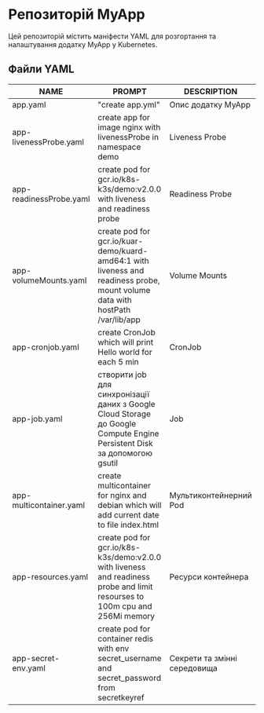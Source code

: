 # Репозиторій MyApp

Цей репозиторій містить маніфести YAML для розгортання та налаштування додатку MyApp у Kubernetes.

## Файли YAML

| NAME                     | PROMPT                                                                                                          | DESCRIPTION           | EXAMPLE                                  |
|--------------------------|-----------------------------------------------------------------------------------------------------------------|-----------------------|------------------------------------------|
| app.yaml                 | "create app.yml"                                                                                                | Опис додатку MyApp    | [app.yaml](yaml/app.yaml)                |
| app-livenessProbe.yaml   | create app for image nginx with livenessProbe in namespace demo                                                 | Liveness Probe        | [app-livenessProbe.yaml](yaml/app-livenessProbe.yaml)   |
| app-readinessProbe.yaml  | create pod for gcr.io/k8s-k3s/demo:v2.0.0 with liveness and readiness probe                                                                                                                | Readiness Probe       | [app-readinessProbe.yaml](yaml/app-readinessProbe.yaml) |
| app-volumeMounts.yaml    | create pod for gcr.io/kuar-demo/kuard-amd64:1 with liveness and readiness probe, mount volume data with hostPath /var/lib/app                                                                                                                | Volume Mounts         | [app-volumeMounts.yaml](yaml/app-volumeMounts.yaml)     |
| app-cronjob.yaml         | create CronJob which will print Hello world for  each 5 min                                                     | CronJob               | [app-cronjob.yaml](yaml/app-cronjob.yaml)               |
| app-job.yaml             | створити  job для синхронізації даних з Google Cloud Storage до Google Compute Engine Persistent Disk за допомогою gsutil | Job                   | [app-job.yaml](yaml/app-job.yaml)                       |
| app-multicontainer.yaml  | create multicontainer for nginx and debian which will add current date to file index.html                       | Мультиконтейнерний Pod | [app-multicontainer.yaml](yaml/app-multicontainer.yaml) |
| app-resources.yaml       | create pod for gcr.io/k8s-k3s/demo:v2.0.0 with liveness and readiness probe and limit resourses to 100m cpu and 256Mi memory                                                                                                                | Ресурси контейнера    | [app-resources.yaml](yaml/app-resources.yaml)           |
| app-secret-env.yaml      | create pod for container redis with env secret_username and secret_password from secretkeyref                                                                                                                | Секрети та змінні середовища | [app-secret-env.yaml](yaml/app-secret-env.yaml)     |

